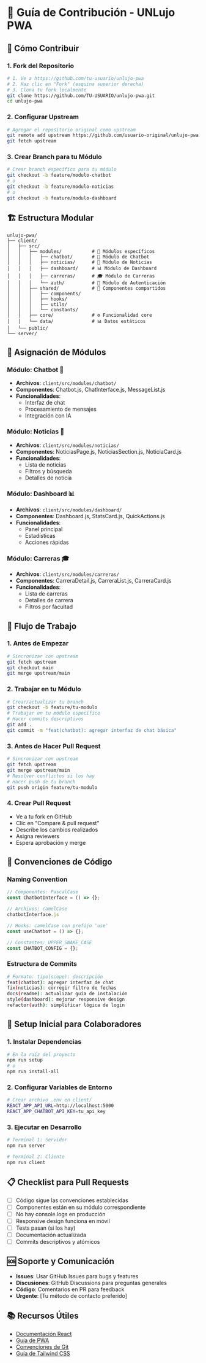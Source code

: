 # 🤝 Guía de Contribución - UNLujo PWA

## 🚀 Cómo Contribuir

### **1. Fork del Repositorio**
```bash
# 1. Ve a https://github.com/tu-usuario/unlujo-pwa
# 2. Haz clic en "Fork" (esquina superior derecha)
# 3. Clona tu fork localmente
git clone https://github.com/TU-USUARIO/unlujo-pwa.git
cd unlujo-pwa
```

### **2. Configurar Upstream**
```bash
# Agregar el repositorio original como upstream
git remote add upstream https://github.com/usuario-original/unlujo-pwa.git
git fetch upstream
```

### **3. Crear Branch para tu Módulo**
```bash
# Crear branch específico para tu módulo
git checkout -b feature/modulo-chatbot
# o
git checkout -b feature/modulo-noticias
# o
git checkout -b feature/modulo-dashboard
```

## 🏗️ **Estructura Modular**

```
unlujo-pwa/
├── client/
│   ├── src/
│   │   ├── modules/           # 📁 Módulos específicos
│   │   │   ├── chatbot/       # 🤖 Módulo de Chatbot
│   │   │   ├── noticias/      # 📰 Módulo de Noticias
│   │   │   ├── dashboard/     # 📊 Módulo de Dashboard
│   │   │   ├── carreras/      # 🎓 Módulo de Carreras
│   │   │   └── auth/          # 🔐 Módulo de Autenticación
│   │   ├── shared/            # 🔄 Componentes compartidos
│   │   │   ├── components/
│   │   │   ├── hooks/
│   │   │   ├── utils/
│   │   │   └── constants/
│   │   ├── core/              # ⚙️ Funcionalidad core
│   │   └── data/              # 📊 Datos estáticos
│   └── public/
└── server/
```

## 🎯 **Asignación de Módulos**

### **Módulo: Chatbot** 🤖
- **Archivos**: `client/src/modules/chatbot/`
- **Componentes**: Chatbot.js, ChatInterface.js, MessageList.js
- **Funcionalidades**: 
  - Interfaz de chat
  - Procesamiento de mensajes
  - Integración con IA

### **Módulo: Noticias** 📰
- **Archivos**: `client/src/modules/noticias/`
- **Componentes**: NoticiasPage.js, NoticiasSection.js, NoticiaCard.js
- **Funcionalidades**:
  - Lista de noticias
  - Filtros y búsqueda
  - Detalles de noticia

### **Módulo: Dashboard** 📊
- **Archivos**: `client/src/modules/dashboard/`
- **Componentes**: Dashboard.js, StatsCard.js, QuickActions.js
- **Funcionalidades**:
  - Panel principal
  - Estadísticas
  - Acciones rápidas

### **Módulo: Carreras** 🎓
- **Archivos**: `client/src/modules/carreras/`
- **Componentes**: CarreraDetail.js, CarreraList.js, CarreraCard.js
- **Funcionalidades**:
  - Lista de carreras
  - Detalles de carrera
  - Filtros por facultad

## 🔄 **Flujo de Trabajo**

### **1. Antes de Empezar**
```bash
# Sincronizar con upstream
git fetch upstream
git checkout main
git merge upstream/main
```

### **2. Trabajar en tu Módulo**
```bash
# Crear/actualizar tu branch
git checkout -b feature/tu-modulo
# Trabajar en tu módulo específico
# Hacer commits descriptivos
git add .
git commit -m "feat(chatbot): agregar interfaz de chat básica"
```

### **3. Antes de Hacer Pull Request**
```bash
# Sincronizar con upstream
git fetch upstream
git merge upstream/main
# Resolver conflictos si los hay
# Hacer push de tu branch
git push origin feature/tu-modulo
```

### **4. Crear Pull Request**
- Ve a tu fork en GitHub
- Clic en "Compare & pull request"
- Describe los cambios realizados
- Asigna reviewers
- Espera aprobación y merge

## 📝 **Convenciones de Código**

### **Naming Convention**
```javascript
// Componentes: PascalCase
const ChatbotInterface = () => {};

// Archivos: camelCase
chatbotInterface.js

// Hooks: camelCase con prefijo 'use'
const useChatbot = () => {};

// Constantes: UPPER_SNAKE_CASE
const CHATBOT_CONFIG = {};
```

### **Estructura de Commits**
```bash
# Formato: tipo(scope): descripción
feat(chatbot): agregar interfaz de chat
fix(noticias): corregir filtro de fechas
docs(readme): actualizar guía de instalación
style(dashboard): mejorar responsive design
refactor(auth): simplificar lógica de login
```

## 🚀 **Setup Inicial para Colaboradores**

### **1. Instalar Dependencias**
```bash
# En la raíz del proyecto
npm run setup
# o
npm run install-all
```

### **2. Configurar Variables de Entorno**
```bash
# Crear archivo .env en client/
REACT_APP_API_URL=http://localhost:5000
REACT_APP_CHATBOT_API_KEY=tu_api_key
```

### **3. Ejecutar en Desarrollo**
```bash
# Terminal 1: Servidor
npm run server

# Terminal 2: Cliente
npm run client
```

## 📋 **Checklist para Pull Requests**

- [ ] Código sigue las convenciones establecidas
- [ ] Componentes están en su módulo correspondiente
- [ ] No hay console.logs en producción
- [ ] Responsive design funciona en móvil
- [ ] Tests pasan (si los hay)
- [ ] Documentación actualizada
- [ ] Commits descriptivos y atómicos

## 🆘 **Soporte y Comunicación**

- **Issues**: Usar GitHub Issues para bugs y features
- **Discusiones**: GitHub Discussions para preguntas generales
- **Código**: Comentarios en PR para feedback
- **Urgente**: [Tu método de contacto preferido]

## 📚 **Recursos Útiles**

- [Documentación React](https://reactjs.org/docs)
- [Guía de PWA](https://web.dev/progressive-web-apps/)
- [Convenciones de Git](https://www.conventionalcommits.org/)
- [Guía de Tailwind CSS](https://tailwindcss.com/docs)
